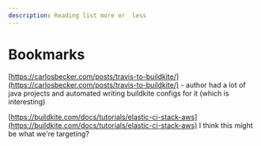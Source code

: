 ```yaml
---
description: Reading list more or  less
---
```


# Bookmarks

[https://carlosbecker.com/posts/travis-to-buildkite/](https://carlosbecker.com/posts/travis-to-buildkite/) - author had a lot of java projects and automated writing buildkite configs for it \(which is interesting\)

[https://buildkite.com/docs/tutorials/elastic-ci-stack-aws](https://buildkite.com/docs/tutorials/elastic-ci-stack-aws) I think this might be what we're targeting?



